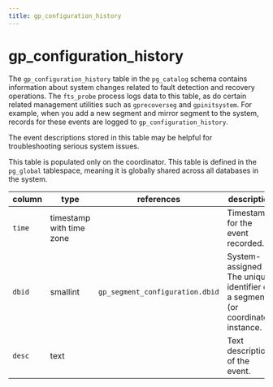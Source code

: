 ```yaml
---
title: gp_configuration_history
---
```


# gp_configuration_history

The `gp_configuration_history` table in the `pg_catalog` schema contains information about system changes related to fault detection and recovery operations. The `fts_probe` process logs data to this table, as do certain related management utilities such as `gprecoverseg` and `gpinitsystem`. For example, when you add a new segment and mirror segment to the system, records for these events are logged to `gp_configuration_history`.

The event descriptions stored in this table may be helpful for troubleshooting serious system issues.

This table is populated only on the coordinator. This table is defined in the `pg_global` tablespace, meaning it is globally shared across all databases in the system.

|column|type|references|description|
|------|----|----------|-----------|
|`time`|timestamp with time zone| |Timestamp for the event recorded.|
|`dbid`|smallint| `gp_segment_configuration.dbid` |System-assigned ID. The unique identifier of a segment (or coordinator) instance.|
| `desc` |text| |Text description of the event.|
